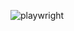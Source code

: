 ![playwright](https://github.com/lne0nl/mapping-of-isaac-v2/actions/workflows/github-actions-init.yml/badge.svg?branch=master)